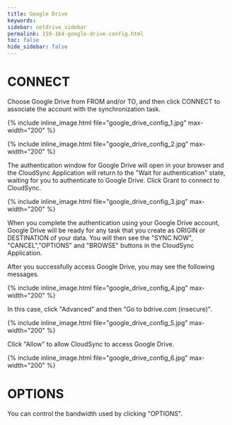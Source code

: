 ```yaml
---
title: Google Drive
keywords:
sidebar: netdrive_sidebar
permalink: 159-164-google-drive-config.html
toc: false
hide_sidebar: false
---
```


CONNECT
==================
Choose Google Drive from FROM and/or TO, and then click CONNECT to associate the account with the synchronization task.


{% include inline_image.html file="google_drive_config_1.jpg" max-width="200" %}


{% include inline_image.html file="google_drive_config_2.jpg" max-width="200" %}

The authentication window for Google Drive will open in your browser and the CloudSync Application will return to the "Wait for authentication" state, waiting for you to authenticate to Google Drive. Click Grant to connect to CloudSync.


{% include inline_image.html file="google_drive_config_3.jpg" max-width="200" %}

When you complete the authentication using your Google Drive account, Google Drive will be ready for any task that you create as ORIGIN or DESTINATION of your data. You will then see the "SYNC NOW", "CANCEL","OPTIONS" and "BROWSE" buttons in the CloudSync Application.

After you successfully access Google Drive, you may see the following messages.


{% include inline_image.html file="google_drive_config_4.jpg" max-width="200" %}

In this case, click "Advanced" and then "Go to bdrive.com (insecure)".


{% include inline_image.html file="google_drive_config_5.jpg" max-width="200" %}


Click "Allow" to allow CloudSync to access Google Drive.


{% include inline_image.html file="google_drive_config_6.jpg" max-width="200" %}

OPTIONS
==================
You can control the bandwidth used by clicking "OPTIONS".

     